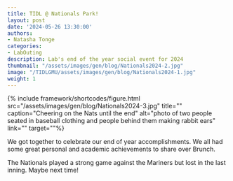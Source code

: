 ```yaml
---
title: TIDL @ Nationals Park!
layout: post
date: '2024-05-26 13:30:00'
authors:
- Natasha Tonge
categories:
- LabOuting
description: Lab's end of the year social event for 2024
thumbnail: "/assets/images/gen/blog/Nationals2024-2.jpg"
image: "/TIDLGMU/assets/images/gen/blog/Nationals2024-1.jpg"
weight: 1
---
```


{% include framework/shortcodes/figure.html src="/assets/images/gen/blog/Nationals2024-3.jpg" title="" caption="Cheering on the Nats until the end" alt="photo of two people seated in baseball clothing and people behind them making rabbit ears" link="" target=""%}

We got together to celebrate our end of year accomplishments. We all had some great personal and academic achievements to share over Brunch.

The Nationals played a strong game against the Mariners but lost in the last inning. Maybe next time!
